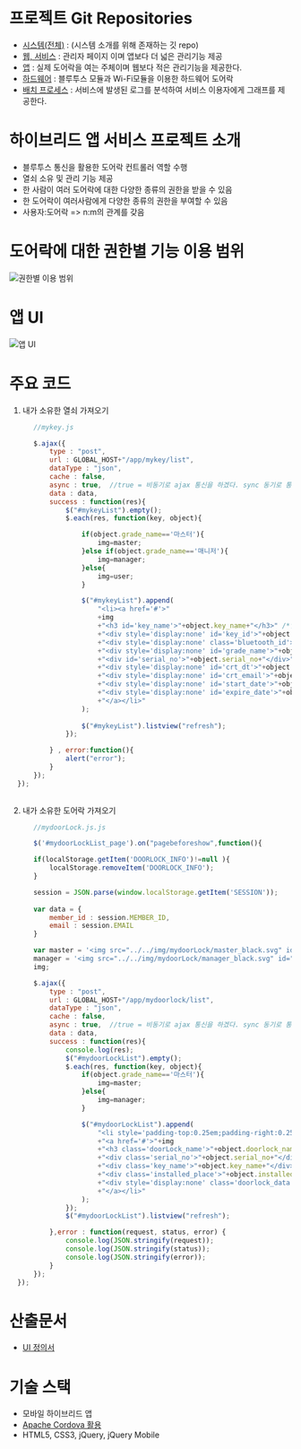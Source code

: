 # 프로젝트 Git Repositories
 - [시스템(전체)](https://github.com/yung6699/SmartDoorLock) : (시스템 소개를 위해 존재하는 깃 repo) 
 - [웹, 서비스](../SmartDoorLock-WebApplication) : 관리자 페이지 이며 앱보다 더 넓은 관리기능 제공
 - [앱](../SmartDoorLock-HybridApplication) : 실제 도어락을 여는 주체이며 웹보다 적은 관리기능을 제공한다.
 - [하드웨어](../SmartDoorLock-Arduino) : 블루투스 모듈과 Wi-Fi모듈을 이용한 하드웨어 도어락
 - [배치 프로세스](../SmartDoorLock-LogAnalyzers) : 서비스에 발생된 로그를 분석하여 서비스 이용자에게 그래프를 제공한다.

# 하이브리드 앱 서비스 프로젝트 소개

- 블루투스 통신을 활용한 도어락 컨트롤러 역할 수행
- 열쇠 소유 및 관리 기능 제공
- 한 사람이 여러 도어락에 대한 다양한 종류의 권한을 받을 수 있음
- 한 도어락이 여러사람에게 다양한 종류의 권한을 부여할 수 있음
- 사용자:도어락 => n:m의 관계를 갖음

# 도어락에 대한 권한별 기능 이용 범위

![권한별 이용 범위](https://github.com/yung6699/SmartDoorLock-HybridApplication/raw/master/docs/authfunction.png)

   
# 앱 UI 

![앱 UI](https://github.com/yung6699/SmartDoorLock-HybridApplication/raw/master/docs/app.png)

# 주요 코드

 1. 내가 소유한 열쇠 가져오기

  ``` javascript 
		//mykey.js

		$.ajax({
			type : "post",
			url : GLOBAL_HOST+"/app/mykey/list",
			dataType : "json",
			cache : false,
			async : true,  //true = 비동기로 ajax 통신을 하겠다. sync 동기로 통신을 하겠다.
			data : data,
			success : function(res){
				$("#mykeyList").empty();
				$.each(res, function(key, object){

					if(object.grade_name=='마스터'){
						img=master;
					}else if(object.grade_name=='매니저'){
						img=manager;
					}else{
						img=user;
					}

					$("#mykeyList").append(
						"<li><a href='#'>"
						+img
						+"<h3 id='key_name'>"+object.key_name+"</h3>" /*열쇠 이름*/
						+"<div style='display:none' id='key_id'>"+object.key_id+"</div>" /*열쇠 난수 */
						+"<div style='display:none' class='bluetooth_id'>"+object.bluetooth_id+"</div>" /*열쇠 난수 */
						+"<div style='display:none' id='grade_name'>"+object.grade_name+"</div>" /*열쇠 등급*/
						+"<div id='serial_no'>"+object.serial_no+"</div>" /* 열쇠가 등록된 도어락 시리얼*/
						+"<div style='display:none' id='crt_dt'>"+object.crt_dt+"</div>" /*열쇠 부여 날짜*/
						+"<div style='display:none' id='crt_email'>"+object.crt_email+"</div>" /*열쇠를 부여한 사람 이메일*/
						+"<div style='display:none' id='start_date'>"+object.start_date+"</div>"
						+"<div style='display:none' id='expire_date'>"+object.expire_date+"</div>"
						+"</a></li>"
					);
					
					$("#mykeyList").listview("refresh");
				});

			} , error:function(){
				alert("error");
			}
		});
	});
	

  ```

 2. 내가 소유한 도어락 가져오기

  ``` javascript 
		//mydoorLock.js.js

    	$('#mydoorLockList_page').on("pagebeforeshow",function(){

		if(localStorage.getItem('DOORLOCK_INFO')!=null ){
			localStorage.removeItem('DOORLOCK_INFO');
		}

		session = JSON.parse(window.localStorage.getItem('SESSION'));
		
		var data = {
			member_id : session.MEMBER_ID,
			email : session.EMAIL
		}

		var master = '<img src="../../img/mydoorLock/master_black.svg" id="master"/>',
		manager = '<img src="../../img/mydoorLock/manager_black.svg" id="manager"/>',	
		img;

		$.ajax({
			type : "post",
			url : GLOBAL_HOST+"/app/mydoorlock/list",
			dataType : "json",
			cache : false,
			async : true,  //true = 비동기로 ajax 통신을 하겠다. sync 동기로 통신을 하겠다.
			data : data,
			success : function(res){
				console.log(res);
				$("#mydoorLockList").empty();
				$.each(res, function(key, object){
					if(object.grade_name=='마스터'){
						img=master;
					}else{
						img=manager;
					}

					$("#mydoorLockList").append(
						"<li style='padding-top:0.25em;padding-right:0.25em;padding-left:0.25em;' >"
						+"<a href='#'>"+img
						+"<h3 class='doorLock_name'>"+object.doorlock_name+"</h3>"
						+"<div class='serial_no'>"+object.serial_no+"</div>"
						+"<div class='key_name'>"+object.key_name+"</div>"
						+"<div class='installed_place'>"+object.installed_place+"</div>"
						+"<div style='display:none' class='doorlock_data'  data-doorlock=\'"+JSON.stringify(object)+"\'' ></div>"
						+"</a></li>"
					);
				});
				$("#mydoorLockList").listview("refresh");

			},error : function(request, status, error) {
				console.log(JSON.stringify(request));
				console.log(JSON.stringify(status));
				console.log(JSON.stringify(error));
			}
		});
	});

  ```

# 산출문서

 - [UI 정의서](https://github.com/yung6699/SmartDoorLock-HybridApplication/raw/master/docs/Mobile-UI.pdf)

# 기술 스택

 - 모바일 하이브리드 앱
  - [Apache Cordova 활용](https://cordova.apache.org/) 
  - HTML5, CSS3, jQuery, jQuery Mobile

